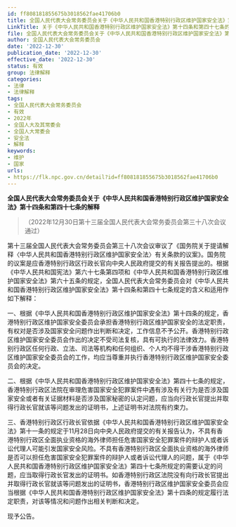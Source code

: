 ```yaml
---
id: ff808181855675b3018562fae41706b0
title: 全国人民代表大会常务委员会关于《中华人民共和国香港特别行政区维护国家安全法》第十四条和第四十七条的解释
LinkTitle: 关于《中华人民共和国香港特别行政区维护国家安全法》第十四条和第四十七条的解释（2022）
file: 全国人民代表大会常务委员会关于《中华人民共和国香港特别行政区维护国家安全法》第十四条和第四十七条的解释_20221230_ff808181855675b3018562fae41706b0.docx
author: 全国人民代表大会常务委员会
date: '2022-12-30'
publication_date: '2022-12-30'
effective_date: '2022-12-30'
status: 有效
group: 法律解释
categories:
- 法律
- 法律解释
tags:
- 全国人民代表大会常务委员会
- 有效
- 2022年
- 全国人大及其常委会
- 全国人大常委会
- 安全法
- 解释
keywords:
- 维护
- 国家
urls:
- https://flk.npc.gov.cn/detail?id=ff808181855675b3018562fae41706b0
---
```


**全国人民代表大会常务委员会关于《中华人民共和国香港特别行政区维护国家安全法》第十四条和第四十七条的解释**

> （2022年12月30日第十三届全国人民代表大会常务委员会第三十八次会议通过）

第十三届全国人民代表大会常务委员会第三十八次会议审议了《国务院关于提请解释〈中华人民共和国香港特别行政区维护国家安全法〉有关条款的议案》。国务院的议案是应香港特别行政区行政长官向中央人民政府提交的有关报告提出的。根据《中华人民共和国宪法》第六十七条第四项和《中华人民共和国香港特别行政区维护国家安全法》第六十五条的规定，全国人民代表大会常务委员会对《中华人民共和国香港特别行政区维护国家安全法》第十四条和第四十七条规定的含义和适用作如下解释：

一、根据《中华人民共和国香港特别行政区维护国家安全法》第十四条的规定，香港特别行政区维护国家安全委员会承担香港特别行政区维护国家安全的法定职责，有权对是否涉及国家安全问题作出判断和决定，工作信息不予公开。香港特别行政区维护国家安全委员会作出的决定不受司法复核，具有可执行的法律效力。香港特别行政区任何行政、立法、司法等机构和任何组织、个人均不得干涉香港特别行政区维护国家安全委员会的工作，均应当尊重并执行香港特别行政区维护国家安全委员会的决定。

二、根据《中华人民共和国香港特别行政区维护国家安全法》第四十七条的规定，香港特别行政区法院在审理危害国家安全犯罪案件中遇有涉及有关行为是否涉及国家安全或者有关证据材料是否涉及国家秘密的认定问题，应当向行政长官提出并取得行政长官就该等问题发出的证明书，上述证明书对法院有约束力。

三、香港特别行政区行政长官依据《中华人民共和国香港特别行政区维护国家安全法》第十一条的规定于11月28日向中央人民政府提交的有关报告认为，不具有香港特别行政区全面执业资格的海外律师担任危害国家安全犯罪案件的辩护人或者诉讼代理人可能引发国家安全风险。不具有香港特别行政区全面执业资格的海外律师是否可以担任危害国家安全犯罪案件的辩护人或者诉讼代理人的问题，属于《中华人民共和国香港特别行政区维护国家安全法》第四十七条所规定的需要认定的问题，应当取得行政长官发出的证明书。如香港特别行政区法院没有向行政长官提出并取得行政长官就该等问题发出的证明书，香港特别行政区维护国家安全委员会应当根据《中华人民共和国香港特别行政区维护国家安全法》第十四条的规定履行法定职责，对该等情况和问题作出相关判断和决定。

现予公告。
